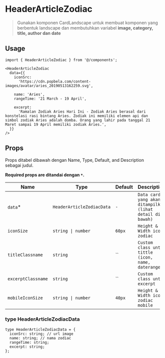 # HeaderArticleZodiac

> Gunakan komponen CardLandscape untuk membuat komponen yang berbentuk landscape dan membutuhkan variabel **image, category, title, author dan date**

## Usage

```tsx
import { HeaderArticleZodiac } from '@/components';

<HeaderArticleZodiac
  data={{
    iconSrc:
      'https://cdn.popbela.com/content-images/avatar/aries_20190513162259.svg',

    name: 'Aries',
    rangeTime: '21 March - 19 April',
    
    excerpt:
      'Ramalan Zodiak Aries Hari Ini - Zodiak Aries berasal dari konstelasi rasi bintang Aries. Zodiak ini memiliki elemen api dan simbol zodiak Aries adalah domba. Orang yang lahir pada tanggal 21 Maret sampai 19 April memiliki zodiak Aries.',
  }}
/>
```

## Props

Props ditabel dibawah dengan Name, Type, Default, and Description sebagai judul.

**Required props are ditandai dengan `*`.**

| Name         | Type            | Default        | Description                                          |
| ------------ | --------------- | -------------- | --------------------------------------------------   |
| `data`\*     | `HeaderArticleZodiacData`        |   `-`          | `Data card yang akan ditampilkan (lihat detail di bawah)` 									 |
| `iconSize`  | `string \| number`        | `60px`        | `Height & Width icon zodiac`                                       |
| `titleClassname`    | `string`        |  ``   | `Custom class untuk tittle (icon, name, daterange)`         |
| `excerptClassname` | `string`        |   ``      | `Custom class untuk excerpt`                         |
| `mobileIconSize` | `string \| number`        |   `40px`      | `Height & Width icon zodiac mobile`                         |


### type HeaderArticleZodiacData
```tsx
type HeaderArticleZodiacData = {
  iconSrc: string; // url image
  name: string; // nama zodiac
  rangeTime: string;
  excerpt: string;
};
```
